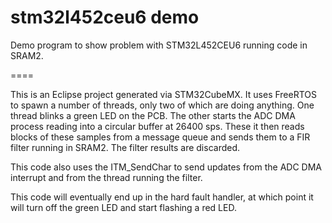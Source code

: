 stm32l452ceu6 demo
====

Demo program to show problem with STM32L452CEU6 running code in SRAM2.

====

This is an Eclipse project generated via STM32CubeMX.  It uses FreeRTOS to 
spawn a number of threads, only two of which are doing anything.  One thread
blinks a green LED on the PCB.  The other starts the ADC DMA process reading
into a circular buffer at 26400 sps.  These it then reads blocks of these
samples from a message queue and sends them to a FIR filter running in SRAM2.
The filter results are discarded.

This code also uses the ITM_SendChar to send updates from the ADC DMA
interrupt and from the thread running the filter.

This code will eventually end up in the hard fault handler, at which point
it will turn off the green LED and start flashing a red LED.

